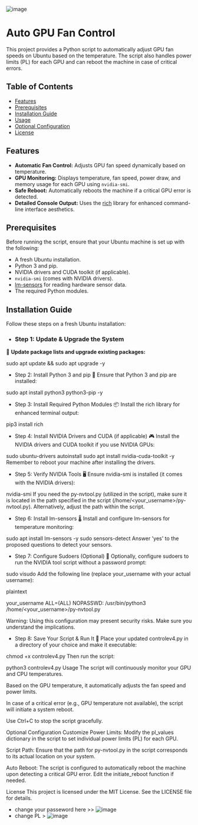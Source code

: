 ![image](https://github.com/user-attachments/assets/ea7e683e-1d5c-4b0e-be86-2b6c3b4e63db)

# Auto GPU Fan Control

This project provides a Python script to automatically adjust GPU fan speeds on Ubuntu based on the temperature. The script also handles power limits (PL) for each GPU and can reboot the machine in case of critical errors.

## Table of Contents

- [Features](#features)
- [Prerequisites](#prerequisites)
- [Installation Guide](#installation-guide)
- [Usage](#usage)
- [Optional Configuration](#optional-configuration)
- [License](#license)

## Features

- **Automatic Fan Control:** Adjusts GPU fan speed dynamically based on temperature.
- **GPU Monitoring:** Displays temperature, fan speed, power draw, and memory usage for each GPU using `nvidia-smi`.
- **Safe Reboot:** Automatically reboots the machine if a critical GPU error is detected.
- **Detailed Console Output:** Uses the [rich](https://github.com/Textualize/rich) library for enhanced command-line interface aesthetics.

## Prerequisites

Before running the script, ensure that your Ubuntu machine is set up with the following:

- A fresh Ubuntu installation.
- Python 3 and pip.
- NVIDIA drivers and CUDA toolkit (if applicable).
- `nvidia-smi` (comes with NVIDIA drivers).
- [lm-sensors](https://en.wikipedia.org/wiki/Lm_sensors) for reading hardware sensor data.
- The required Python modules.

## Installation Guide

Follow these steps on a fresh Ubuntu installation:

- ### Step 1: Update & Upgrade the System  
💾 **Update package lists and upgrade existing packages:**


sudo apt update && sudo apt upgrade -y

- Step 2: Install Python 3 and pip
🐍 Ensure that Python 3 and pip are installed:


sudo apt install python3 python3-pip -y

- Step 3: Install Required Python Modules
📦 Install the rich library for enhanced terminal output:


pip3 install rich

- Step 4: Install NVIDIA Drivers and CUDA (if applicable)
🎮 Install the NVIDIA drivers and CUDA toolkit if you use NVIDIA GPUs:


sudo ubuntu-drivers autoinstall
sudo apt install nvidia-cuda-toolkit -y
Remember to reboot your machine after installing the drivers.

- Step 5: Verify NVIDIA Tools
🖥️ Ensure nvidia-smi is installed (it comes with the NVIDIA drivers):


nvidia-smi
If you need the py-nvtool.py (utilized in the script), make sure it is located in the path specified in the script (/home/<your_username>/py-nvtool.py). Alternatively, adjust the path within the script.

- Step 6: Install lm-sensors
🌡️ Install and configure lm-sensors for temperature monitoring:


sudo apt install lm-sensors -y
sudo sensors-detect
Answer 'yes' to the proposed questions to detect your sensors.

- Step 7: Configure Sudoers (Optional)
🔐 Optionally, configure sudoers to run the NVIDIA tool script without a password prompt:


sudo visudo
Add the following line (replace your_username with your actual username):

plaintext

your_username ALL=(ALL) NOPASSWD: /usr/bin/python3 /home/<your_username>/py-nvtool.py

Warning: Using this configuration may present security risks. Make sure you understand the implications.

- Step 8: Save Your Script & Run It
📁 Place your updated controlev4.py in a directory of your choice and make it executable:


chmod +x controlev4.py
Then run the script:


python3 controlev4.py
Usage
The script will continuously monitor your GPU and CPU temperatures.

Based on the GPU temperature, it automatically adjusts the fan speed and power limits.

In case of a critical error (e.g., GPU temperature not available), the script will initiate a system reboot.

Use Ctrl+C to stop the script gracefully.

Optional Configuration
Customize Power Limits: Modify the pl_values dictionary in the script to set individual power limits (PL) for each GPU.

Script Path: Ensure that the path for py-nvtool.py in the script corresponds to its actual location on your system.

Auto Reboot: The script is configured to automatically reboot the machine upon detecting a critical GPU error. Edit the initiate_reboot function if needed.

License
This project is licensed under the MIT License. See the LICENSE file for details.





- change your passeword here >> ![image](https://github.com/user-attachments/assets/df0e7b39-6889-4ee3-830c-a204afe86cc8)
- change PL > ![image](https://github.com/user-attachments/assets/4e8ccb75-789d-41b6-a2fd-8772f128f241)


 

